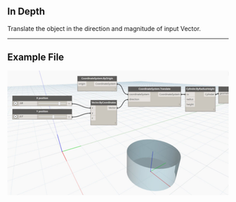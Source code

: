## In Depth
Translate the object in the direction and magnitude of input Vector.
___
## Example File

![Translate (direction)](./Autodesk.DesignScript.Geometry.CoordinateSystem.Translate(direction)_img.jpg)

